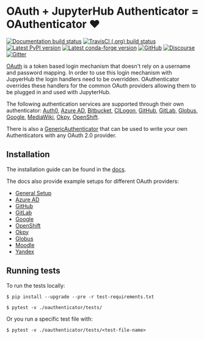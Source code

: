 # OAuth + JupyterHub Authenticator = OAuthenticator :heart:

[![Documentation build status](https://img.shields.io/readthedocs/oauthenticator?logo=read-the-docs)](https://oauthenticator.readthedocs.org/en/latest)
[![TravisCI (.org) build status](https://img.shields.io/travis/jupyterhub/oauthenticator/master?logo=travis)](https://travis-ci.org/jupyterhub/oauthenticator)
[![Latest PyPI version](https://img.shields.io/pypi/v/oauthenticator?logo=pypi)](https://pypi.python.org/pypi/oauthenticator)
[![Latest conda-forge version](https://img.shields.io/conda/vn/conda-forge/oauthenticator?logo=conda-forge)](https://anaconda.org/conda-forge/oauthenticator)
[![GitHub](https://img.shields.io/badge/issue_tracking-github-blue?logo=github)](https://github.com/jupyterhub/oauthenticator/issues)
[![Discourse](https://img.shields.io/badge/help_forum-discourse-blue?logo=discourse)](https://discourse.jupyter.org/c/jupyterhub)
[![Gitter](https://img.shields.io/badge/social_chat-gitter-blue?logo=gitter)](https://gitter.im/jupyterhub/jupyterhub)

[OAuth](https://en.wikipedia.org/wiki/OAuth) is a token based login mechanism that doesn't rely on a username and password mapping.
In order to use this login mechanism with JupyerHub the login handlers need to be overridden.
OAuthenticator overrides these handlers for the common OAuth providers allowing them to be
plugged in and used with JupyterHub.

The following authentication services are supported through their own authenticator: [Auth0](oauthenticator/auth0.py),
[Azure AD](oauthenticator/azuread.py), [Bitbucket](oauthenticator/bitbucket.py), [CILogon](oauthenticator/cilogon.py),
[GitHub](oauthenticator/github.py), [GitLab](oauthenticator/gitlab.py), [Globus](oauthenticator/globus.py),
[Google](oauthenticator/google.py), [MediaWiki](oauthenticator/mediawiki.py), [Okpy](oauthenticator/okpy.py),
[OpenShift](oauthenticator/openshift.py).

There is also a [GenericAuthenticator](oauthenticator/generic.py)
that can be used to write your own Authenticators with any OAuth 2.0 provider.


## Installation
The installation guide can be found in the [docs](https://oauthenticator.readthedocs.io/en/latest/getting-started.html#installation).

The docs also provide example setups for different OAuth providers:

* [General Setup](https://oauthenticator.readthedocs.io/en/latest/getting-started.html#general-setup)
* [Azure AD](https://oauthenticator.readthedocs.io/en/latest/getting-started.html#azure-ad-setup)
* [GitHub](https://oauthenticator.readthedocs.io/en/latest/getting-started.html#github-setup)
* [GitLab](https://oauthenticator.readthedocs.io/en/latest/getting-started.html#gitlab-setup)
* [Google](https://oauthenticator.readthedocs.io/en/latest/getting-started.html#google-setup)
* [OpenShift](https://oauthenticator.readthedocs.io/en/latest/getting-started.html#openshift-setup)
* [Okpy](https://oauthenticator.readthedocs.io/en/latest/getting-started.html#okpyauthenticator)
* [Globus](https://oauthenticator.readthedocs.io/en/latest/getting-started.html#globus-setup)
* [Moodle](https://oauthenticator.readthedocs.io/en/latest/getting-started.html#moodle-setup)
* [Yandex](https://oauthenticator.readthedocs.io/en/latest/getting-started.html#yandex-setup)

## Running tests
To run the tests locally:

```
$ pip install --upgrade --pre -r test-requirements.txt
```

```
$ pytest -v ./oauthenticator/tests/
```
Or you run a specific test file with:

```
$ pytest -v ./oauthenticator/tests/<test-file-name>
```